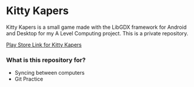 # Kitty Kapers #

Kitty Kapers is a small game made with the LibGDX framework for Android and Desktop for my A Level Computing project. This is a private repository.

[Play Store Link for Kitty Kapers](https://play.google.com/store/apps/details?id=com.ewench.kittykapers)

### What is this repository for? ###

* Syncing between computers
* Git Practice